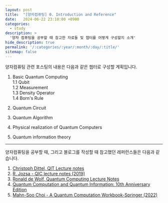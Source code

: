 ```yaml
---
layout: post
title:  "[양자컴퓨팅] 0. Introduction and Reference"
date:   2024-06-22 23:10:00 +0900
categories: 
  - study
description: >
  '양자 컴퓨팅을 공부할 때 참고한 자료들 및 챕터를 어떻게 구성할지 소개'
hide_description: true
permalink: '/:categories/:year/:month/:day/:title/'
sitemap: false
---
```


양자컴퓨팅 관련 포스팅의 내용은 다음과 같은 챕터로 구성할 계획입니다.
1. Basic Quantum Computing  
1.1 Qubit  
1.2 Measurement  
1.3 Density Operator  
1.4 Born's Rule  

2. Quantum Circuit

3. Quantum Algorithm

4. Physical realization of Quantum Computers

5. Quantum information theory

---------------------

양자컴퓨팅을 공부할 때, 그리고 블로그를 작성할 때 참고했던 레퍼런스들은 다음과 같습니다.

1. [Christoph Dittel, QIT Lecture notes](https://arxiv.org/abs/2311.12442)
2. [R. Jozsa - QIC lecture notes (2019)](https://www.qi.damtp.cam.ac.uk/files/PartIIIQC/Part%202%20QIC%20lecturenotes.pdf)
3. [Ronald de Wolf, Quantum Computing Lecture Notes](https://arxiv.org/abs/1907.09415)
4. [Quantum Computation and Quantum Information: 10th Anniversary Edition](https://product.kyobobook.co.kr/detail/S000003080768)
5. [Mahn-Soo Choi - A Quantum Computation Workbook-Springer (2022)](https://product.kyobobook.co.kr/detail/S000039554890)